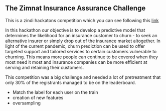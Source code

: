 ## The Zimnat Insurance Assurance Challenge
This is a zindi hackatons competition  which you can see following this <a href= 'https://zindi.africa/hackathons/the-zimnat-insurance-assurance-challenge'> link</a>
<p> In this hackathon our objective is to develop a predictive model that determines the likelihood for an insurance customer to churn - to seek an alternative insurer or simply drop out of the insurance market altogether. In light of the current pandemic, churn prediction can be used to offer targeted support and tailored services to certain customers vulnerable to churning. This means more people can continue to be covered when they most need it most and insurance companies can be more efficient at serving and retaining their customers. </p>

This competition was a big challenge and needed a lot of pretreatment that only 30% of the registrants managed to be on the leaderboard.

- Match the label for each user on the train
- creation of new features
- oversampling
